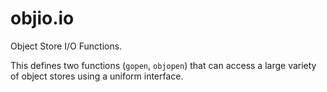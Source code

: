 # objio.io
Object Store I/O Functions.

This defines two functions (`gopen`, `objopen`) that can access a
large variety of object stores using a uniform interface.

